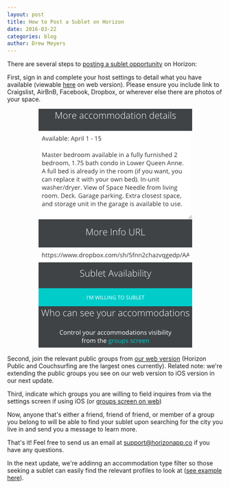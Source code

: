 ```yaml
---
layout: post
title: How to Post a Sublet on Horizon
date: 2016-03-22
categories: blog
author: Drew Meyers
---
```

There are several steps to [posting a sublet opportunity](http://www.horizonapp.co/blog/sublet-support/) on Horizon:

First, sign in and complete your host settings to detail what you have available (viewable [here](http://api.horizonapp.co/settings/) on web version). Please ensure you include link to Craigslist, AirBnB, Facebook, Dropbox, or wherever else there are photos of your space.

<p align="center"><img src="/assets/blog-sublet-settings-webversion.png"></p>

Second, join the relevant public groups from [our web version](http://api.horizonapp.co/groups/) (Horizon Public and Couchsurfing are the largest ones currently). Related note: we're extending the public groups you see on our web version to iOS version in our next update.

Third, indicate which groups you are willing to field inquires from via the settings screen if using iOS (or [groups screen on web](http://api.horizonapp.co/groups/))

Now, anyone that's either a friend, friend of friend, or member of a group you belong to will be able to find your sublet upon searching for the city you live in and send you a message to learn more.

That's it! Feel free to send us an email at [support@horizonapp.co](mailto:support@horizonapp.co) if you have any questions.

In the next update, we're addinng an accommodation type filter so those seeking a sublet can easily find the relevant profiles to look at ([see example here](https://www.evernote.com/shard/s254/sh/e8d9b93e-4917-47b6-9171-6d3aae6404f1/cd69a44d49d24ca0933f74758d4d40ef/deep/0/Screenshot%203/11/16,%206:00%20PM.png)).